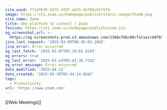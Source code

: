 ```yaml
---
site_uuid: ff1dfbfb-5d75-4fd7-abf5-2e799c01f274
image: https://st1.zoom.us/homepage/publish/static-image/thumb.png
site_name: Zoom
title: One platform to connect | Zoom
favicon: https://st1.zoom.us/homepage/publish/zoom.ico
og_screenshot_url: >-
  https://og-screenshots-prod.s3.amazonaws.com/1366x768/80/false/cb97b547d5271c2d7e8129bea4be545a7e22f20acf7f86ab083e583289846bc2.jpeg
jina_last_request: '2025-03-09T06:45:03.108Z'
jina_error: Error occurred
og_last_fetch: '2025-03-07T05:19:01.819Z'
og_errors: true
og_last_error: '2025-03-14T05:42:36.724Z'
og_error_message: Error occurred
date_modified: '2025-04-12'
date_created: '2025-03-30T05:44:14.856Z'
tags:
  - Productivity
url: 'https://www.zoom.com'
---
```





























[[Web Meetings]]


